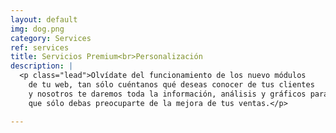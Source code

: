 ```yaml
---
layout: default
img: dog.png
category: Services
ref: services
title: Servicios Premium<br>Personalización
description: |
  <p class="lead">Olvídate del funcionamiento de los nuevo módulos 
    de tu web, tan sólo cuéntanos qué deseas conocer de tus clientes
    y nosotros te daremos toda la información, análisis y gráficos para
    que sólo debas preocuparte de la mejora de tus ventas.</p>

---
```

